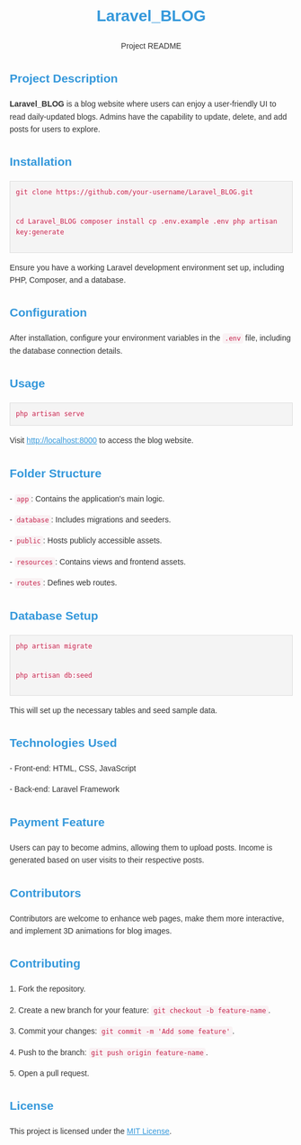 <!-- <p align="center"><a href="https://laravel.com" target="_blank"><img src="https://raw.githubusercontent.com/laravel/art/master/logo-lockup/5%20SVG/2%20CMYK/1%20Full%20Color/laravel-logolockup-cmyk-red.svg" width="400"></a></p>

<p align="center">
<a href="https://travis-ci.org/laravel/framework"><img src="https://travis-ci.org/laravel/framework.svg" alt="Build Status"></a>
<a href="https://packagist.org/packages/laravel/framework"><img src="https://img.shields.io/packagist/dt/laravel/framework" alt="Total Downloads"></a>
<a href="https://packagist.org/packages/laravel/framework"><img src="https://img.shields.io/packagist/v/laravel/framework" alt="Latest Stable Version"></a>
<a href="https://packagist.org/packages/laravel/framework"><img src="https://img.shields.io/packagist/l/laravel/framework" alt="License"></a>
</p>

## About Laravel

Laravel is a web application framework with expressive, elegant syntax. We believe development must be an enjoyable and creative experience to be truly fulfilling. Laravel takes the pain out of development by easing common tasks used in many web projects, such as:

- [Simple, fast routing engine](https://laravel.com/docs/routing).
- [Powerful dependency injection container](https://laravel.com/docs/container).
- Multiple back-ends for [session](https://laravel.com/docs/session) and [cache](https://laravel.com/docs/cache) storage.
- Expressive, intuitive [database ORM](https://laravel.com/docs/eloquent).
- Database agnostic [schema migrations](https://laravel.com/docs/migrations).
- [Robust background job processing](https://laravel.com/docs/queues).
- [Real-time event broadcasting](https://laravel.com/docs/broadcasting).

Laravel is accessible, powerful, and provides tools required for large, robust applications.

## Learning Laravel

Laravel has the most extensive and thorough [documentation](https://laravel.com/docs) and video tutorial library of all modern web application frameworks, making it a breeze to get started with the framework.

If you don't feel like reading, [Laracasts](https://laracasts.com) can help. Laracasts contains over 1500 video tutorials on a range of topics including Laravel, modern PHP, unit testing, and JavaScript. Boost your skills by digging into our comprehensive video library.

## Laravel Sponsors

We would like to extend our thanks to the following sponsors for funding Laravel development. If you are interested in becoming a sponsor, please visit the Laravel [Patreon page](https://patreon.com/taylorotwell).

### Premium Partners

- **[Vehikl](https://vehikl.com/)**
- **[Tighten Co.](https://tighten.co)**
- **[Kirschbaum Development Group](https://kirschbaumdevelopment.com)**
- **[64 Robots](https://64robots.com)**
- **[Cubet Techno Labs](https://cubettech.com)**
- **[Cyber-Duck](https://cyber-duck.co.uk)**
- **[Many](https://www.many.co.uk)**
- **[Webdock, Fast VPS Hosting](https://www.webdock.io/en)**
- **[DevSquad](https://devsquad.com)**
- **[Curotec](https://www.curotec.com/services/technologies/laravel/)**
- **[OP.GG](https://op.gg)**
- **[WebReinvent](https://webreinvent.com/?utm_source=laravel&utm_medium=github&utm_campaign=patreon-sponsors)**
- **[Lendio](https://lendio.com)**

## Contributing

Thank you for considering contributing to the Laravel framework! The contribution guide can be found in the [Laravel documentation](https://laravel.com/docs/contributions).

## Code of Conduct

In order to ensure that the Laravel community is welcoming to all, please review and abide by the [Code of Conduct](https://laravel.com/docs/contributions#code-of-conduct).

## Security Vulnerabilities

If you discover a security vulnerability within Laravel, please send an e-mail to Taylor Otwell via [taylor@laravel.com](mailto:taylor@laravel.com). All security vulnerabilities will be promptly addressed.

## License

The Laravel framework is open-sourced software licensed under the [MIT license](https://opensource.org/licenses/MIT).
 -->

 <!DOCTYPE html>
<html lang="en">
<head>
    <meta charset="UTF-8">
    <meta name="viewport" content="width=device-width, initial-scale=1.0">
    <title>Laravel_BLOG README</title>
    <style>
        body {
            font-family: 'Arial', sans-serif;
            line-height: 1.6;
            margin: 20px;
            color: #333;
        }
        header {
            text-align: center;
            margin-bottom: 30px;
        }
        h1 {
            color: #3498db;
        }
        section {
            margin-bottom: 30px;
        }
        h2 {
            color: #3498db;
        }
        h3 {
            color: #333;
        }
        p, pre, code {
            margin-bottom: 15px;
        }
        pre {
            background-color: #f4f4f4;
            padding: 10px;
            overflow: auto;
            border: 1px solid #ddd;
        }
        code {
            color: #c7254e;
            background-color: #f9f2f4;
            padding: 2px 4px;
            border-radius: 4px;
        }
        a {
            color: #3498db;
        }
    </style>

</head>
<body>
    <header>
        <h1>Laravel_BLOG</h1>
        <p>Project README</p>
    </header>
    <section>
        <h2>Project Description</h2>
        <p><strong>Laravel_BLOG</strong> is a blog website where users can enjoy a user-friendly UI to read daily-updated blogs. Admins have the capability to update, delete, and add posts for users to explore.</p>
    </section>
    <section>
        <h2>Installation</h2>
        <pre><code>git clone https://github.com/your-username/Laravel_BLOG.git

cd Laravel_BLOG
composer install
cp .env.example .env
php artisan key:generate</code></pre>

<p>Ensure you have a working Laravel development environment set up, including PHP, Composer, and a database.</p>
</section>
    <section>
        <h2>Configuration</h2>
        <p>After installation, configure your environment variables in the <code>.env</code> file, including the database connection details.</p>
    </section>
    <section>
        <h2>Usage</h2>
        <pre><code>php artisan serve</code></pre>
        <p>Visit <a href="http://localhost:8000" target="_blank">http://localhost:8000</a> to access the blog website.</p>
    </section>
    <section>
        <h2>Folder Structure</h2>
        <p>- <code>app</code>: Contains the application's main logic.</p>
        <p>- <code>database</code>: Includes migrations and seeders.</p>
        <p>- <code>public</code>: Hosts publicly accessible assets.</p>
        <p>- <code>resources</code>: Contains views and frontend assets.</p>
        <p>- <code>routes</code>: Defines web routes.</p>
    </section>
    <section>
        <h2>Database Setup</h2>
        <pre><code>php artisan migrate

php artisan db:seed</code></pre>

<p>This will set up the necessary tables and seed sample data.</p>
</section>
    <section>
        <h2>Technologies Used</h2>
        <p>- Front-end: HTML, CSS, JavaScript</p>
        <p>- Back-end: Laravel Framework</p>
    </section>
    <section>
        <h2>Payment Feature</h2>
        <p>Users can pay to become admins, allowing them to upload posts. Income is generated based on user visits to their respective posts.</p>
    </section>
    <section>
        <h2>Contributors</h2>
        <p>Contributors are welcome to enhance web pages, make them more interactive, and implement 3D animations for blog images.</p>
    </section>
    <section>
        <h2>Contributing</h2>
        <p>1. Fork the repository.</p>
        <p>2. Create a new branch for your feature: <code>git checkout -b feature-name</code>.</p>
        <p>3. Commit your changes: <code>git commit -m 'Add some feature'</code>.</p>
        <p>4. Push to the branch: <code>git push origin feature-name</code>.</p>
        <p>5. Open a pull request.</p>
    </section>
    <section>
        <h2>License</h2>
        <p>This project is licensed under the <a href="#">MIT License</a>.</p>
    </section>

</body>
</html>
